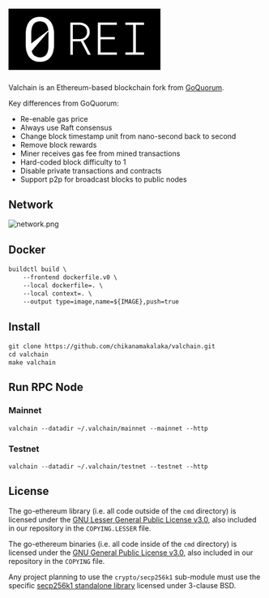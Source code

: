 # <img src="https://raw.githubusercontent.com/chikanamakalaka/valchain/master/logo.svg" width="300"/>

Valchain is an Ethereum-based blockchain fork from [GoQuorum](https://github.com/ConsenSys/quorum).

Key differences from GoQuorum:

- Re-enable gas price
- Always use Raft consensus
- Change block timestamp unit from nano-second back to second
- Remove block rewards
- Miner receives gas fee from mined transactions
- Hard-coded block difficulty to 1
- Disable private transactions and contracts
- Support p2p for broadcast blocks to public nodes

## Network

![network.png](./docs/network.png)

## Docker

```shell
buildctl build \
    --frontend dockerfile.v0 \
    --local dockerfile=. \
    --local context=. \
    --output type=image,name=${IMAGE},push=true
```

## Install

```shell
git clone https://github.com/chikanamakalaka/valchain.git
cd valchain
make valchain
```

## Run RPC Node

### Mainnet

```shell
valchain --datadir ~/.valchain/mainnet --mainnet --http
```

### Testnet

```shell
valchain --datadir ~/.valchain/testnet --testnet --http
```

## License

The go-ethereum library (i.e. all code outside of the `cmd` directory) is licensed under the
[GNU Lesser General Public License v3.0](https://www.gnu.org/licenses/lgpl-3.0.en.html), also
included in our repository in the `COPYING.LESSER` file.

The go-ethereum binaries (i.e. all code inside of the `cmd` directory) is licensed under the
[GNU General Public License v3.0](https://www.gnu.org/licenses/gpl-3.0.en.html), also included
in our repository in the `COPYING` file.

Any project planning to use the `crypto/secp256k1` sub-module must use the specific [secp256k1 standalone library](https://github.com/ConsenSys/goquorum-crypto-secp256k1) licensed under 3-clause BSD.
